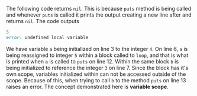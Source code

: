 The following code returns ``nil``. This is because ``puts`` method is being called and whenever ``puts`` is called it prints the output creating a new line after and returns ``nil``. The code outputs 

```ruby
5
error: undefined local variable
```

We have variable ``a`` being initialized on line 3 to the integer ``4``. On line 6, ``a`` is being reassigned to integer ``5`` within a block called to ``loop``, and that is what is printed when ``a`` is called to ``puts`` on line 12. Within the same block ``b`` is being initialized to reference the integer ``3`` on line 7. Since the block has it's own scope, variables initialized within can not be accessed outside of the scope.  Because of this, when trying to call `b` to the method ``puts`` on line 13 raises an error. The concept demonstrated here is **variable scope**. 